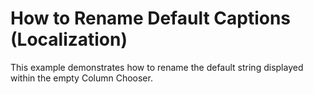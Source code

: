 # How to Rename Default Captions (Localization)


<p>This example demonstrates how to rename the default string displayed within the empty Column Chooser.</p>

<br/>


